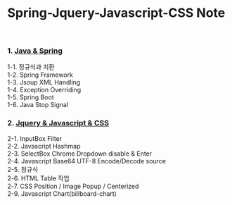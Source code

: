 # Spring-Jquery-Javascript-CSS Note
<br>

### 1. [Java & Spring](https://github.com/jukyellow/java-spring-jquery-javascript-css-note/blob/master/back-end(java,spring))  
1-1. 정규식과 치환  
1-2. Spring Framework  
1-3. Jsoup XML Handling  
1-4. Exception Overriding  
1-5. Spring Boot  
1-6. Java Stop Signal  


### 2. [Jquery & Javascript & CSS](https://github.com/jukyellow/java-spring-jquery-javascript-css-note/tree/master/front-end(javascript-jquery))  
2-1. InputBox Filter  
2-2. Javascript Hashmap  
2-3. SelectBox Chrome Dropdown disable & Enter  
2-4. Javascript Base64 UTF-8 Encode/Decode source  
2-5. 정규식  
2-6. HTML Table 작업  
2-7. CSS Position / Image Popup / Centerized  
2-9. Javascript Chart(billboard-chart)  
